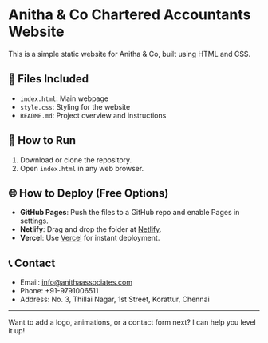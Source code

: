 # Anitha & Co Chartered Accountants Website

This is a simple static website for Anitha & Co, built using HTML and CSS.

## 📁 Files Included
- `index.html`: Main webpage
- `style.css`: Styling for the website
- `README.md`: Project overview and instructions

## 🚀 How to Run
1. Download or clone the repository.
2. Open `index.html` in any web browser.

## 🌐 How to Deploy (Free Options)
- **GitHub Pages**: Push the files to a GitHub repo and enable Pages in settings.
- **Netlify**: Drag and drop the folder at [Netlify](https://www.netlify.com).
- **Vercel**: Use [Vercel](https://vercel.com) for instant deployment.

## 📞 Contact
- Email: info@anithaassociates.com
- Phone: +91-9791006511
- Address: No. 3, Thillai Nagar, 1st Street, Korattur, Chennai

---

Want to add a logo, animations, or a contact form next? I can help you level it up!